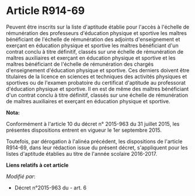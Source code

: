 # Article R914-69

Peuvent être inscrits sur la liste d'aptitude établie pour l'accès à l'échelle de rémunération des professeurs d'éducation
physique et sportive les maîtres bénéficiant de l'échelle de rémunération des adjoints d'enseignement et exerçant en
éducation physique et sportive les maîtres bénéficiant d'un contrat conclu à titre définitif, classés sur une échelle de
rémunération de maîtres auxiliaires et exerçant en éducation physique et sportive et les maîtres bénéficiant de l'échelle de
rémunération des chargés d'enseignement d'éducation physique et sportive. Ces derniers doivent être titulaires de la licence
en sciences et techniques des activités physiques et sportives ou de l'examen probatoire du certificat d'aptitude au
professorat d'éducation physique et sportive. Il en est de même des maîtres bénéficiant d'un contrat conclu à titre
définitif, classés sur une échelle de rémunération de maîtres auxiliaires et exerçant en éducation physique et sportive.

**Nota:**

Conformément à l'article 10 du décret n° 2015-963 du 31 juillet 2015, les présentes dispositions entrent en vigueur le 1er
septembre 2015.

Toutefois, par dérogation à l'alinéa précédent, les dispositions de l'article R914-69, dans leur rédaction issue du présent
décret, s'appliquent pour les listes d'aptitude établies au titre de l'année scolaire 2016-2017.

**Liens relatifs à cet article**

_Modifié par_:

  - Décret n°2015-963 du  - art. 6
